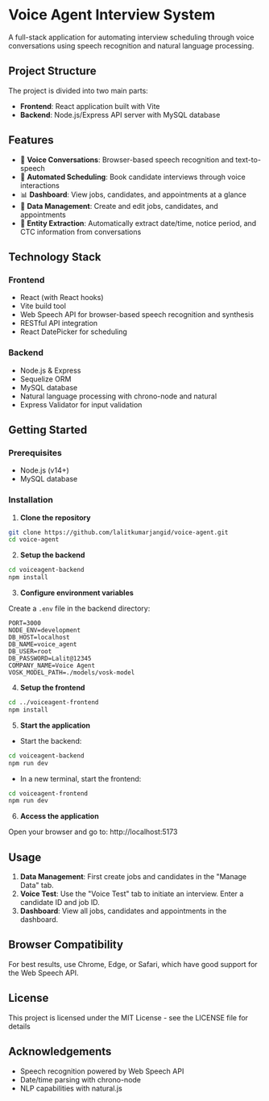 # Voice Agent Interview System

A full-stack application for automating interview scheduling through voice conversations using speech recognition and natural language processing.

## Project Structure

The project is divided into two main parts:

- **Frontend**: React application built with Vite
- **Backend**: Node.js/Express API server with MySQL database

## Features

- 🎤 **Voice Conversations**: Browser-based speech recognition and text-to-speech
- 📅 **Automated Scheduling**: Book candidate interviews through voice interactions
- 📊 **Dashboard**: View jobs, candidates, and appointments at a glance
- 📝 **Data Management**: Create and edit jobs, candidates, and appointments
- 🧠 **Entity Extraction**: Automatically extract date/time, notice period, and CTC information from conversations

## Technology Stack

### Frontend
- React (with React hooks)
- Vite build tool
- Web Speech API for browser-based speech recognition and synthesis
- RESTful API integration
- React DatePicker for scheduling

### Backend
- Node.js & Express
- Sequelize ORM
- MySQL database
- Natural language processing with chrono-node and natural
- Express Validator for input validation

## Getting Started

### Prerequisites

- Node.js (v14+)
- MySQL database

### Installation

1. **Clone the repository**

```bash
git clone https://github.com/lalitkumarjangid/voice-agent.git
cd voice-agent
```

2. **Setup the backend**

```bash
cd voiceagent-backend
npm install
```

3. **Configure environment variables**

Create a `.env` file in the backend directory:

```
PORT=3000
NODE_ENV=development
DB_HOST=localhost
DB_NAME=voice_agent
DB_USER=root
DB_PASSWORD=Lalit@12345
COMPANY_NAME=Voice Agent
VOSK_MODEL_PATH=./models/vosk-model
```

4. **Setup the frontend**

```bash
cd ../voiceagent-frontend
npm install
```

5. **Start the application**

- Start the backend:
```bash
cd voiceagent-backend
npm run dev
```

- In a new terminal, start the frontend:
```bash
cd voiceagent-frontend
npm run dev
```

6. **Access the application**

Open your browser and go to: http://localhost:5173

## Usage

1. **Data Management**: First create jobs and candidates in the "Manage Data" tab.
2. **Voice Test**: Use the "Voice Test" tab to initiate an interview. Enter a candidate ID and job ID.
3. **Dashboard**: View all jobs, candidates and appointments in the dashboard.

## Browser Compatibility

For best results, use Chrome, Edge, or Safari, which have good support for the Web Speech API.

## License

This project is licensed under the MIT License - see the LICENSE file for details

## Acknowledgements

- Speech recognition powered by Web Speech API
- Date/time parsing with chrono-node
- NLP capabilities with natural.js
